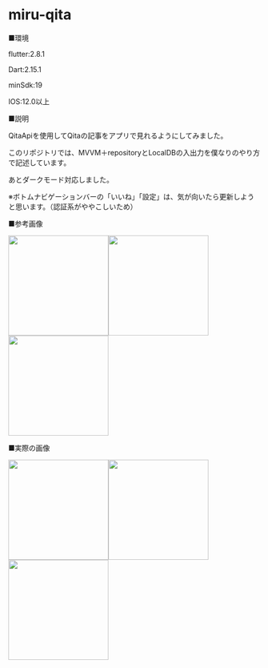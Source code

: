 # miru-qita

■環境

flutter:2.8.1

Dart:2.15.1

minSdk:19

IOS:12.0以上


■説明

QitaApiを使用してQitaの記事をアプリで見れるようにしてみました。

このリポジトリでは、MVVM＋repositoryとLocalDBの入出力を僕なりのやり方で記述しています。

あとダークモード対応しました。

※ボトムナビゲーションバーの「いいね」「設定」は、気が向いたら更新しようと思います。（認証系がややこしいため）

■参考画像

<img src="https://user-images.githubusercontent.com/65929053/152907637-2c76933f-a7eb-49f4-98f4-85b7bbafc19c.png" width="200px"><img src="https://user-images.githubusercontent.com/65929053/152908021-acb07f8a-b6e4-404c-8662-67a22925a8fc.png" width="200px"><img src="https://user-images.githubusercontent.com/65929053/152908032-3f666dba-8bea-429e-9a3e-7b275dad065a.png" width="200px">

■実際の画像

<img src="https://user-images.githubusercontent.com/65929053/154789031-462b942a-949e-4794-8c01-068e7f56ca2c.png" width="200px"><img src="https://user-images.githubusercontent.com/65929053/154788989-f74452cf-56eb-4df5-be47-c62b4cdcc5ed.png" width="200px"><img src="https://user-images.githubusercontent.com/65929053/154789065-d7ce5121-d81a-4628-a5fc-9901ac566439.png" width="200px">


